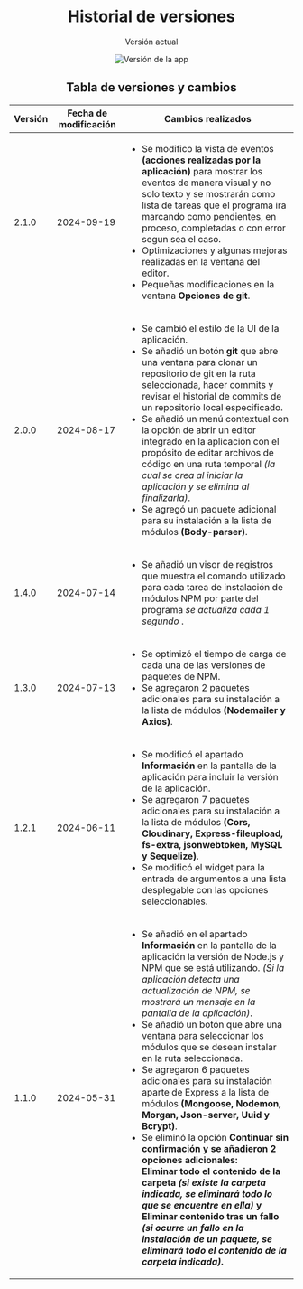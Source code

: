 <h1 align="center">Historial de versiones</h1>
<div align="center">
    <p>Versión actual</p>
    <img 
        src="https://img.shields.io/badge/Version-2.1.0-blue.svg"
        alt="Versión de la app"
    >
</div>
<h2 align="center">Tabla de versiones y cambios</h2>
<table>
    <thead>
        <tr>
            <th>Versión</th>
            <th>Fecha de modificación</th>
            <th>Cambios realizados</th>
        </tr>
    </thead>
    <tbody>
        <tr>
            <td>2.1.0</td>
            <td>2024-09-19</td>
            <td>
                <ul>
                    <li>
                        Se modifico la vista de eventos 
                        <b>(acciones realizadas por la aplicación)</b>
                        para mostrar los eventos de manera visual y no
                        solo texto y se mostrarán como lista de tareas
                        que el programa ira marcando como pendientes,
                        en proceso, completadas o con error segun sea
                        el caso.
                    </li>
                    <li>
                        Optimizaciones y algunas mejoras realizadas en la
                        ventana del editor.
                    </li>
                    <li>
                        Pequeñas modificaciones en la ventana
                        <b>Opciones de git</b>.
                    </li>
                </ul>
            </td>
        </tr>
        <tr>
            <td>2.0.0</td>
            <td>2024-08-17</td>
            <td>
                <ul>
                    <li>
                        Se cambió el estilo de la UI de la aplicación.
                    </li>
                    <li>
                        Se añadió un botón <strong>git</strong> 
                        que abre una ventana para clonar un
                        repositorio de git en la ruta
                        seleccionada, hacer commits y revisar
                        el historial de commits de un
                        repositorio local especificado.
                    </li>
                    <li>
                        Se añadió un menú contextual con la opción de abrir un
                        editor integrado en la aplicación con el propósito de
                        editar archivos de código en una ruta temporal <i>(la
                        cual se crea al iniciar la aplicación y se elimina al
                        finalizarla)</i>.
                    </li>
                    <li>
                        Se agregó un paquete adicional para su instalación a la
                        lista de módulos <strong>(Body-parser)</strong>.
                    </li>
                </ul>
            </td>
        </tr>
        <tr>
            <td>1.4.0</td>
            <td>2024-07-14</td>
            <td>
                <ul>
                    <li>
                        Se añadió un visor de registros que muestra el comando
                        utilizado para cada tarea de instalación de módulos NPM
                        por parte del programa <i>se actualiza cada 1 segundo
                        </i>.
                    </li>
                </ul>
            </td>
        </tr>
        <tr>
            <td>1.3.0</td>
            <td>2024-07-13</td>
            <td>
                <ul>
                    <li>
                        Se optimizó el tiempo de carga de cada una de las
                        versiones de paquetes de NPM.
                    </li>
                    <li>
                        Se agregaron 2 paquetes adicionales para su instalación
                        a la lista de módulos
                        <strong>(Nodemailer y Axios)</strong>.
                    </li>
                </ul>
            </td>
        </tr>
        <tr>
            <td>1.2.1</td>
            <td>2024-06-11</td>
            <td>
                <ul>
                    <li>
                        Se modificó el apartado <strong>Información</strong> en
                        la pantalla de la aplicación para incluir la versión de
                        la aplicación.
                    </li>
                    <li>
                        Se agregaron 7 paquetes adicionales para su instalación
                        a la lista de módulos <strong>(Cors, Cloudinary,
                        Express-fileupload, fs-extra, jsonwebtoken, MySQL y
                        Sequelize)</strong>.
                    </li>
                    <li>
                        Se modificó el widget para la entrada de argumentos a
                        una lista desplegable con las opciones seleccionables.
                    </li>
                </ul>
            </td>
        </tr>
        <tr>
            <td>1.1.0</td>
            <td>2024-05-31</td>
            <td>
                <ul>
                    <li>
                        Se añadió en el apartado <strong>Información</strong> en
                        la pantalla de la aplicación la versión de Node.js y NPM
                        que se está utilizando. <i>(Si la aplicación detecta una
                        actualización de NPM, se mostrará un mensaje en la
                        pantalla de la aplicación)</i>.
                    </li>
                    <li>
                        Se añadió un botón que abre una ventana para seleccionar
                        los módulos que se desean instalar en la ruta
                        seleccionada.
                    </li>
                    <li>
                        Se agregaron 6 paquetes adicionales para su instalación
                        aparte de Express a la lista de módulos
                        <strong>(Mongoose, Nodemon, Morgan, Json-server, Uuid y Bcrypt)</strong>.
                    </li>
                    <li>
                        Se eliminó la opción 
                        <strong>Continuar sin confirmación<strong>
                        y se añadieron 2 opciones adicionales:<br>
                        <strong>Eliminar todo el contenido de la carpeta</strong>
                        <i>(si existe la carpeta indicada, se eliminará todo lo
                        que se encuentre en ella)</i>
                        y <br>
                        <strong>Eliminar contenido tras un fallo</strong>
                        <i>(si ocurre un fallo en la instalación de un paquete,
                        se eliminará todo el contenido de la carpeta indicada)</i>.
                    </li>
                </ul>
            </td>
        </tr>
    </tbody>
</table>

